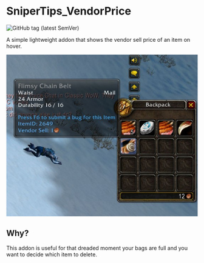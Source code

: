 # SniperTips_VendorPrice

![GitHub tag (latest SemVer)](https://img.shields.io/github/tag/ps-wow/SniperTips_VendorPrice.svg)

A simple lightweight addon that shows the vendor sell price of an item on hover.

![Screenshot 1 - Flimsy Chain Belt](https://github.com/ps-wow/VendorPrice-Classic/blob/master/screenshots/VendorPrice-1-FlimsyChainBelt.jpg)

## Why?

This addon is useful for that dreaded moment your bags are full and you want to decide which item to delete.
